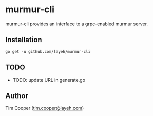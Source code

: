 # murmur-cli

murmur-cli provides an interface to a grpc-enabled murmur server.

## Installation

    go get -u github.com/layeh/murmur-cli

## TODO

- TODO: update URL in generate.go

## Author

Tim Cooper (<tim.cooper@layeh.com>)
